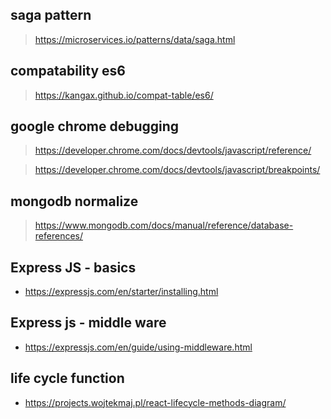 ## saga pattern 
> https://microservices.io/patterns/data/saga.html


## compatability es6 

>  https://kangax.github.io/compat-table/es6/


## google chrome debugging 
> https://developer.chrome.com/docs/devtools/javascript/reference/

> https://developer.chrome.com/docs/devtools/javascript/breakpoints/

## mongodb normalize 
> https://www.mongodb.com/docs/manual/reference/database-references/

## Express JS - basics 
- https://expressjs.com/en/starter/installing.html 

## Express js - middle ware 
- https://expressjs.com/en/guide/using-middleware.html


## life cycle function 
- https://projects.wojtekmaj.pl/react-lifecycle-methods-diagram/





